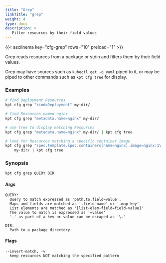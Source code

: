 ```yaml
---
title: "Grep"
linkTitle: "grep"
weight: 4
type: docs
description: >
   Filter resources by their field values
---
```


{{< asciinema key="cfg-grep" rows="10" preload="1" >}}

Grep reads resources from a package or stdin and filters them by their
field values.

Grep may have sources such as `kubectl get -o yaml` piped to it, or may
be piped to other commands such as `kpt cfg tree` for display.

### Examples

```sh
# find Deployment Resources
kpt cfg grep "kind=Deployment" my-dir/
```

```sh
# find Resources named nginx
kpt cfg grep "metadata.name=nginx" my-dir/
```

```sh
# use tree to display matching Resources
kpt cfg grep "metadata.name=nginx" my-dir/ | kpt cfg tree
```

```sh
# look for Resources matching a specific container image
kpt cfg grep "spec.template.spec.containers[name=nginx].image=nginx:1\.7\.9" \
    my-dir/ | kpt cfg tree
```

### Synopsis

    kpt cfg grep QUERY DIR

#### Args

    QUERY:
      Query to match expressed as 'path.to.field=value'.
      Maps and fields are matched as '.field-name' or '.map-key'
      List elements are matched as '[list-elem-field=field-value]'
      The value to match is expressed as '=value'
      '.' as part of a key or value can be escaped as '\.'

    DIR:
      Path to a package directory

#### Flags

    --invert-match, -v
      keep resources NOT matching the specified pattern
